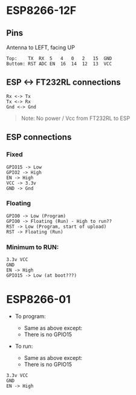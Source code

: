 # ESP8266-12F	 

## Pins

Antenna to LEFT, facing UP

```
Top:	TX	RX	5	4	0	2	15	GND  
Buttom:	RST	ADC	EN	16	14	12	13	VCC
```

## ESP <-> FT232RL connections

```
Rx <-> Tx  
Tx <-> Rx  
Gnd <-> Gnd
```

> Note: No power / Vcc from FT232RL to ESP

## ESP connections

### Fixed  

```
GPIO15 -> Low  
GPIO2 -> High  
EN -> High  
VCC -> 3.3v  
GND -> Gnd
```

### Floating  

```
GPIO0 -> Low (Program)  
GPIO0 -> Floating (Run) - High to run??  
RST -> Low (Program, start of upload)  
RST -> Floating (Run)
```

### Minimum to RUN:

```
3.3v VCC
GND
EN -> High
GPIO15 -> Low (at boot???)
```

# ESP8266-01

- To program:
  - Same as above except:
  - There is no GPIO15

- To run:
  - Same as above except:  
  - There is no GPIO15

```
3.3v VCC
GND
EN -> High
```
